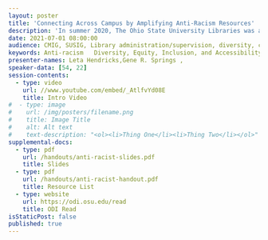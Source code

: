 ```yaml
---
layout: poster
title: 'Connecting Across Campus by Amplifying Anti-Racism Resources'
description: 'In summer 2020, The Ohio State University Libraries was asked to partner in collaboration with The Ohio State University Office of Diversity and Inclusion (ODI) to provide expanded access to anti-racism book content in support of continuing education, reading groups, and professional development across the university. The Libraries’ African American and African Studies Librarian worked with ODI’s Director for Strategic Diversity Planning, Training, and Assessment to identify anti-racism book titles of interest that were recommended for purchase or expanded access to the Collections Strategist. Topical research guides were created to supplement the reading lists, and new collections practices were developed and implemented to support campus-wide anti-racism educational opportunities. This poster will detail not only the process of collaboration with another unit within the university, but outline challenges faced with budget management, publishing and vendor practices with anti-racism resources, and COVID-19 implications. We will address critical approaches to anti-racism within library collaborations to university campus communities including outreach, teaching, and collections as part of the evolving Diversity, Equity, Inclusion, and Accessibility (DEIA) movement.'
date: 2021-07-01 08:00:00
audience: CMIG, SUSIG, Library administration/supervision, diversity, consortia, emerging technologies, reference
keywords: Anti-racism   Diversity, Equity, Inclusion, and Accessibility (DEIA)  Acquisitions
presenter-names: Leta Hendricks,Gene R. Springs ,
speaker-data: [54, 22]
session-contents:
  - type: video
    url: //www.youtube.com/embed/_AtlfvYd08E
    title: Intro Video
#  - type: image
#    url: /img/posters/filename.png
#    title: Image Title
#    alt: Alt text
#    text-description: "<ol><li>Thing One</li><li>Thing Two</li></ol>"
supplemental-docs:
  - type: pdf
    url: /handouts/anti-racist-slides.pdf
    title: Slides
  - type: pdf
    url: /handouts/anti-racist-handout.pdf
    title: Resource List
  - type: website
    url: https://odi.osu.edu/read
    title: ODI Read
isStaticPost: false
published: true
---
```

